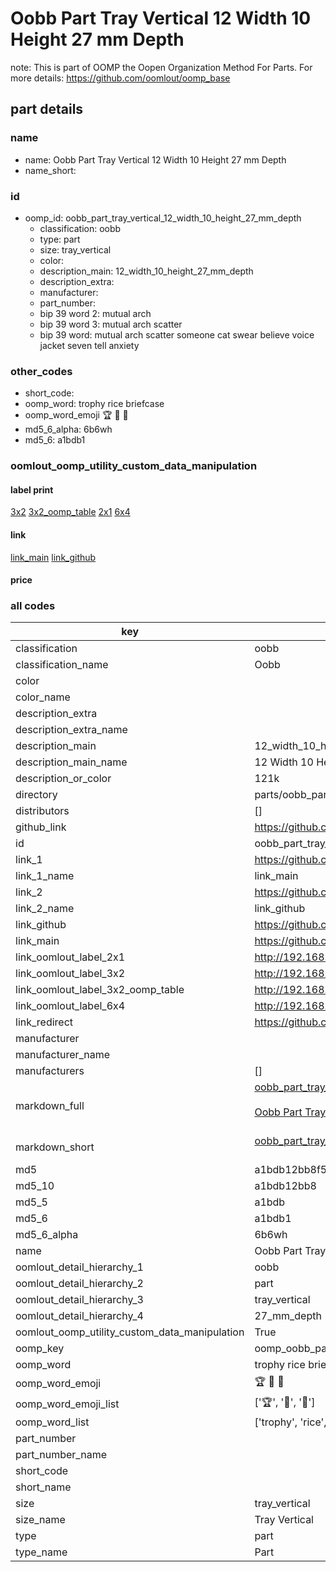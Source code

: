 # Oobb Part Tray Vertical 12 Width 10 Height 27 mm Depth  

note: This is part of OOMP the Oopen Organization Method For Parts. For more details: https://github.com/oomlout/oomp_base

##  part details
  







### name
* name: Oobb Part Tray Vertical 12 Width 10 Height 27 mm Depth
* name_short: 
### id
* oomp_id: oobb_part_tray_vertical_12_width_10_height_27_mm_depth
  * classification: oobb
  * type: part
  * size: tray_vertical
  * color: 
  * description_main: 12_width_10_height_27_mm_depth
  * description_extra: 
  * manufacturer: 
  * part_number: 
  * bip 39 word 2: mutual arch
  * bip 39 word 3: mutual arch scatter
  * bip 39 word: mutual arch scatter someone cat swear believe voice jacket seven tell anxiety

### other_codes
* short_code: 
* oomp_word: trophy rice briefcase
* oomp_word_emoji :trophy: :rice: :briefcase:
* md5_6_alpha: 6b6wh
* md5_6: a1bdb1






### oomlout_oomp_utility_custom_data_manipulation
#### label print
[3x2](http://192.168.1.245:1112/?label=oomp%206b6wh)
[3x2_oomp_table](http://192.168.1.108:1112/?label=oomp%206b6wh)
[2x1](http://192.168.1.242:1112/?label=oomp%206b6wh)
[6x4](http://192.168.1.55:1112/?label=oomp%206b6wh)    

#### link

[link_main](https://github.com/oomlout/oomlout_oomp_version_1_messy/tree/main/parts/oobb_part_tray_vertical_12_width_10_height_27_mm_depth) [link_github](https://github.com/oomlout/oomlout_oomp_version_1_messy/tree/main/parts/oobb_part_tray_vertical_12_width_10_height_27_mm_depth)                             

#### price







### all codes 
| key | value |  
| --- | --- |  
| classification | oobb |  
| classification_name | Oobb |  
| color |  |  
| color_name |  |  
| description_extra |  |  
| description_extra_name |  |  
| description_main | 12_width_10_height_27_mm_depth |  
| description_main_name | 12 Width 10 Height 27 mm Depth |  
| description_or_color | 121k |  
| directory | parts/oobb_part_tray_vertical_12_width_10_height_27_mm_depth |  
| distributors | [] |  
| github_link | https://github.com/oomlout/oomlout_oomp_part_src/tree/main/parts/oobb_part_tray_vertical_12_width_10_height_27_mm_depth |  
| id | oobb_part_tray_vertical_12_width_10_height_27_mm_depth |  
| link_1 | https://github.com/oomlout/oomlout_oomp_version_1_messy/tree/main/parts/oobb_part_tray_vertical_12_width_10_height_27_mm_depth |  
| link_1_name | link_main |  
| link_2 | https://github.com/oomlout/oomlout_oomp_version_1_messy/tree/main/parts/oobb_part_tray_vertical_12_width_10_height_27_mm_depth |  
| link_2_name | link_github |  
| link_github | https://github.com/oomlout/oomlout_oomp_version_1_messy/tree/main/parts/oobb_part_tray_vertical_12_width_10_height_27_mm_depth |  
| link_main | https://github.com/oomlout/oomlout_oomp_version_1_messy/tree/main/parts/oobb_part_tray_vertical_12_width_10_height_27_mm_depth |  
| link_oomlout_label_2x1 | http://192.168.1.242:1112/?label=oomp%206b6wh |  
| link_oomlout_label_3x2 | http://192.168.1.245:1112/?label=oomp%206b6wh |  
| link_oomlout_label_3x2_oomp_table | http://192.168.1.108:1112/?label=oomp%206b6wh |  
| link_oomlout_label_6x4 | http://192.168.1.55:1112/?label=oomp%206b6wh |  
| link_redirect | https://github.com/oomlout/oomlout_oomp_version_1_messy/tree/main/parts/oobb_part_tray_vertical_12_width_10_height_27_mm_depth |  
| manufacturer |  |  
| manufacturer_name |  |  
| manufacturers | [] |  
| markdown_full | [oobb_part_tray_vertical_12_width_10_height_27_mm_depth](none)<br>[](none)<br>[Oobb Part Tray Vertical 12 Width 10 Height 27 Mm Depth](none)<br><br> |  
| markdown_short | [oobb_part_tray_vertical_12_width_10_height_27_mm_depth](none)<br><br> |  
| md5 | a1bdb12bb8f562976e11ecf180c2c491 |  
| md5_10 | a1bdb12bb8 |  
| md5_5 | a1bdb |  
| md5_6 | a1bdb1 |  
| md5_6_alpha | 6b6wh |  
| name | Oobb Part Tray Vertical 12 Width 10 Height 27 mm Depth |  
| oomlout_detail_hierarchy_1 | oobb |  
| oomlout_detail_hierarchy_2 | part |  
| oomlout_detail_hierarchy_3 | tray_vertical |  
| oomlout_detail_hierarchy_4 | 27_mm_depth |  
| oomlout_oomp_utility_custom_data_manipulation | True |  
| oomp_key | oomp_oobb_part_tray_vertical_12_width_10_height_27_mm_depth |  
| oomp_word | trophy rice briefcase |  
| oomp_word_emoji | :trophy: :rice: :briefcase: |  
| oomp_word_emoji_list | [':trophy:', ':rice:', ':briefcase:'] |  
| oomp_word_list | ['trophy', 'rice', 'briefcase'] |  
| part_number |  |  
| part_number_name |  |  
| short_code |  |  
| short_name |  |  
| size | tray_vertical |  
| size_name | Tray Vertical |  
| type | part |  
| type_name | Part |  
